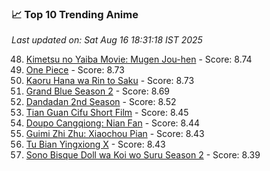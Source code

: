 ### 📈 Top 10 Trending Anime

*Last updated on: Sat Aug 16 18:31:18 IST 2025*

48. [Kimetsu no Yaiba Movie: Mugen Jou-hen](https://myanimelist.net/anime/59192) - Score: 8.74
52. [One Piece](https://myanimelist.net/anime/21) - Score: 8.73
50. [Kaoru Hana wa Rin to Saku](https://myanimelist.net/anime/59845) - Score: 8.73
68. [Grand Blue Season 2](https://myanimelist.net/anime/59986) - Score: 8.69
137. [Dandadan 2nd Season](https://myanimelist.net/anime/60543) - Score: 8.52
175. [Tian Guan Cifu Short Film](https://myanimelist.net/anime/60988) - Score: 8.45
179. [Doupo Cangqiong: Nian Fan](https://myanimelist.net/anime/51039) - Score: 8.44
185. [Guimi Zhi Zhu: Xiaochou Pian](https://myanimelist.net/anime/49818) - Score: 8.43
188. [Tu Bian Yingxiong X](https://myanimelist.net/anime/53447) - Score: 8.43
216. [Sono Bisque Doll wa Koi wo Suru Season 2](https://myanimelist.net/anime/53065) - Score: 8.39
